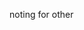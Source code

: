<!-- ---
title:husbandlele
author:marx
data:'2022-05-24'
---
# 首页

## 网站
1. 音乐（lè）--- 我们都是有想法的人
2. 网站技术栈`vuepress`+`docker`部署的nginx
3. 支持https
## 个人链接
[github](https://github.com/xiaoxintang)
[掘金](https://juejin.im/user/58f5dc5844d904006c0c1ed6)
[简书](https://www.jianshu.com/u/5e8dbda8c83a)

## 联系我
如果看到我的文章哪里有写的不对的地方，欢迎发 `383453652@qq.com` 邮件给我 -->


noting for other